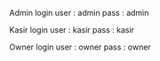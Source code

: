 Admin login
user : admin
pass : admin

Kasir login
user : kasir
pass : kasir

Owner login
user : owner
pass : owner
